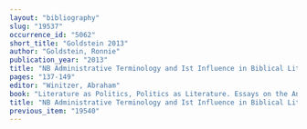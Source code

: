 ```yaml
---
layout: "bibliography"
slug: "19537"
occurrence_id: "5062"
short_title: "Goldstein 2013"
author: "Goldstein, Ronnie"
publication_year: "2013"
title: "NB Administrative Terminology and Ist Influence in Biblical Literature: Hebrew החרא"
pages: "137-149"
editor: "Winitzer, Abraham"
book: "Literature as Politics, Politics as Literature. Essays on the Ancient Near East in Honor of Peter Machinist (Winona Lake)"
title: "NB Administrative Terminology and Ist Influence in Biblical Literature: Hebrew החרא"
previous_item: "19540"
---
```

